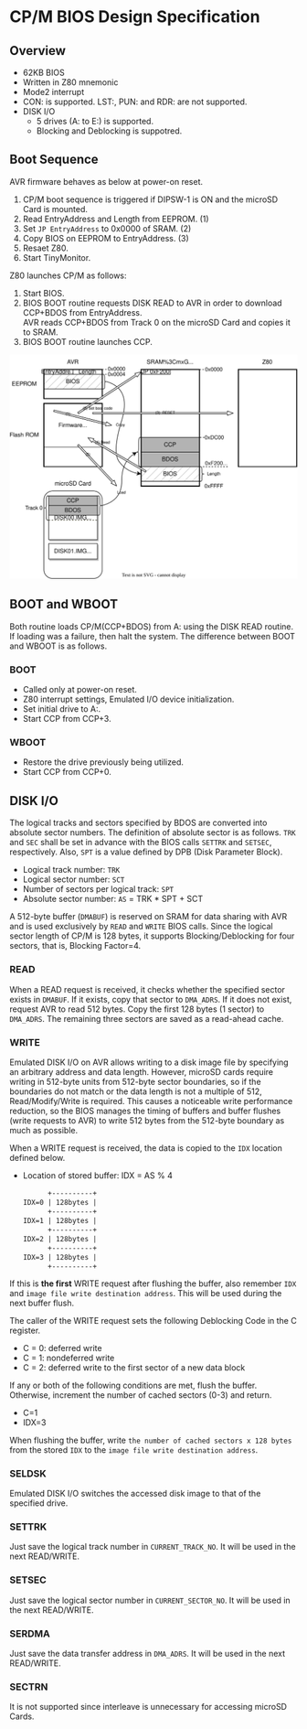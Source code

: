 # CP/M BIOS Design Specification

## Overview
- 62KB BIOS
- Written in Z80 mnemonic
- Mode2 interrupt
- CON: is supported. LST:, PUN: and RDR: are not supported.
- DISK I/O
  - 5 drives (A: to E:) is supported. 
  - Blocking and Deblocking is suppotred.

## Boot Sequence
AVR firmware behaves as below at power-on reset.
1. CP/M boot sequence is triggered if DIPSW-1 is ON and the microSD Card is mounted.
2. Read EntryAddress and Length from EEPROM. (1)
3. Set `JP EntryAddress` to 0x0000 of SRAM. (2)
4. Copy BIOS on EEPROM to EntryAddress. (3)
5. Resaet Z80.
6. Start TinyMonitor.

Z80 launches CP/M as follows:
1. Start BIOS.
2. BIOS BOOT routine requests DISK READ to AVR in order to download CCP+BDOS from EntryAddress.  
   AVR reads CCP+BDOS from Track 0 on the microSD Card and copies it to SRAM.
3. BIOS BOOT routine launches CCP.

![](../Fig/CpmBootSequence.drawio.svg)

## BOOT and WBOOT
Both routine loads CP/M(CCP+BDOS) from A: using the DISK READ routine. If loading was a failure, then halt the system. The difference between BOOT and WBOOT is as follows.

### BOOT
- Called only at power-on reset.
- Z80 interrupt settings, Emulated I/O device initialization.
- Set initial drive to A:.
- Start CCP from CCP+3.

### WBOOT
- Restore the drive previously being utilized.
- Start CCP from CCP+0.

## DISK I/O
The logical tracks and sectors specified by BDOS are converted into absolute sector numbers. The definition of absolute sector is as follows.
`TRK` and `SEC` shall be set in advance with the BIOS calls `SETTRK` and `SETSEC`, respectively. Also, `SPT` is a value defined by DPB (Disk Parameter Block).
- Logical track number: `TRK`
- Logical sector number: `SCT`
- Number of sectors per logical track: `SPT`
- Absolute sector number: `AS` = TRK * SPT + SCT

A 512-byte buffer (`DMABUF`) is reserved on SRAM for data sharing with AVR and is used exclusively by `READ` and `WRITE` BIOS calls. Since the logical sector length of CP/M is 128 bytes, it supports Blocking/Deblocking for four sectors, that is, Blocking Factor=4.

### READ
When a READ request is received, it checks whether the specified sector exists in `DMABUF`.
If it exists, copy that sector to `DMA_ADRS`.
If it does not exist, request AVR to read 512 bytes. Copy the first 128 bytes (1 sector) to `DMA_ADRS`. The remaining three sectors are saved as a read-ahead cache.

### WRITE
Emulated DISK I/O on AVR allows writing to a disk image file by specifying an arbitrary address and data length. However, microSD cards require writing in 512-byte units from 512-byte sector boundaries, so if the boundaries do not match or the data length is not a multiple of 512, Read/Modify/Write is required.
This causes a noticeable write performance reduction, so the BIOS manages the timing of buffers and buffer flushes (write requests to AVR) to write 512 bytes from the 512-byte boundary as much as possible.

When a WRITE request is received, the data is copied to the `IDX` location defined below.
- Location of stored buffer: IDX = AS % 4
  ```
        +----------+
  IDX=0 | 128bytes |
        +----------+
  IDX=1 | 128bytes |
        +----------+
  IDX=2 | 128bytes |
        +----------+
  IDX=3 | 128bytes |
        +----------+
  ```
If this is **the first** WRITE request after flushing the buffer, also remember `IDX` and `image file write destination address`. This will be used during the next buffer flush.

The caller of the WRITE request sets the following Deblocking Code in the C register.
- C = 0: deferred write
- C = 1: nondeferred write
- C = 2: deferred write to the first sector of a new data block

If any or both of the following conditions are met, flush the buffer. Otherwise, increment the number of cached sectors (0-3) and return.
- C=1
- IDX=3

When flushing the buffer, write `the number of cached sectors x 128 bytes` from the stored `IDX` to the `image file write destination address`.

### SELDSK
Emulated DISK I/O switches the accessed disk image to that of the specified drive.

### SETTRK
Just save the logical track number in `CURRENT_TRACK_NO`. It will be used in the next READ/WRITE.

### SETSEC
Just save the logical sector number in `CURRENT_SECTOR_NO`. It will be used in the next READ/WRITE.

### SERDMA
Just save the data transfer address in `DMA_ADRS`. It will be used in the next READ/WRITE.

### SECTRN
It is not supported since interleave is unnecessary for accessing microSD Cards.
